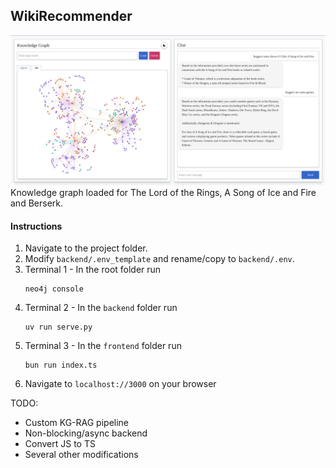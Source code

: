 ## WikiRecommender

![UI](./assets/ui.jpeg)
Knowledge graph loaded for The Lord of the Rings, A Song of Ice and Fire and Berserk.

#### Instructions

1. Navigate to the project folder.
1. Modify `backend/.env_template` and rename/copy to `backend/.env`.
1. Terminal 1 - In the root folder run
   ```
   neo4j console
   ```
1. Terminal 2 - In the `backend` folder run
   ```
   uv run serve.py
   ```
1. Terminal 3 - In the `frontend` folder run
   ```
   bun run index.ts
   ```
1. Navigate to `localhost://3000` on your browser

TODO:

- Custom KG-RAG pipeline
- Non-blocking/async backend
- Convert JS to TS
- Several other modifications
